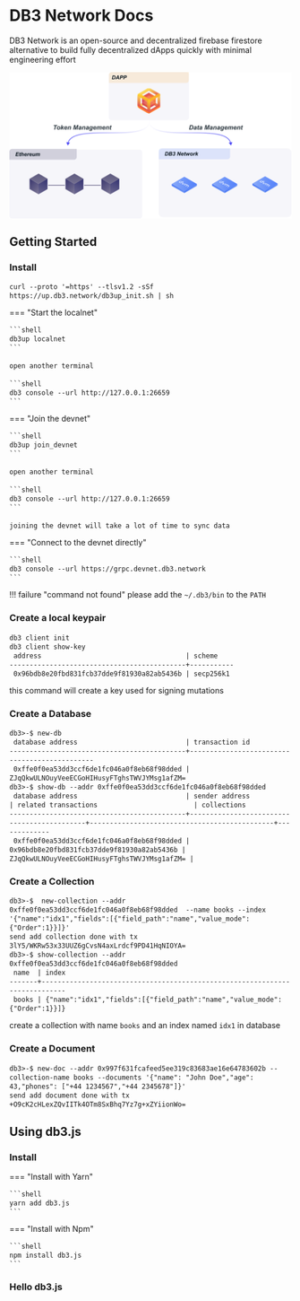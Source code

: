 # DB3 Network Docs

DB3 Network is an open-source and decentralized firebase firestore alternative to build fully decentralized dApps quickly with minimal engineering effort

<p align="center">
 <img width="600px" src="./images/position_web3.svg" align="center"/>
</p>

## Getting Started

### Install

```shell
curl --proto '=https' --tlsv1.2 -sSf https://up.db3.network/db3up_init.sh | sh
```

=== "Start the localnet"

    ```shell
    db3up localnet
    ```

    open another terminal

    ```shell
    db3 console --url http://127.0.0.1:26659
    ```

=== "Join the devnet"

    ```shell
    db3up join_devnet
    ```

    open another terminal

    ```shell
    db3 console --url http://127.0.0.1:26659
    ```

    joining the devnet will take a lot of time to sync data

=== "Connect to the devnet directly"

    ```shell
    db3 console --url https://grpc.devnet.db3.network
    ```


!!! failure "command not found"
    please add the `~/.db3/bin` to the `PATH`

### Create a local keypair

```
db3 client init
db3 client show-key
 address                                    | scheme
--------------------------------------------+-----------
 0x96bdb8e20fbd831fcb37dde9f81930a82ab5436b | secp256k1
```
this command will create a key used for signing mutations

### Create a Database

```
db3>-$ new-db
 database address                           | transaction id
--------------------------------------------+----------------------------------------------
 0xffe0f0ea53dd3ccf6de1fc046a0f8eb68f98dded | ZJqQkwULNOuyVeeECGoHIHusyFTghsTWVJYMsg1afZM=
db3>-$ show-db --addr 0xffe0f0ea53dd3ccf6de1fc046a0f8eb68f98dded
 database address                           | sender address                             | related transactions                        | collections
--------------------------------------------+--------------------------------------------+----------------------------------------------+-------------
 0xffe0f0ea53dd3ccf6de1fc046a0f8eb68f98dded | 0x96bdb8e20fbd831fcb37dde9f81930a82ab5436b | ZJqQkwULNOuyVeeECGoHIHusyFTghsTWVJYMsg1afZM= |
```

### Create a Collection

```
db3>-$  new-collection --addr 0xffe0f0ea53dd3ccf6de1fc046a0f8eb68f98dded  --name books --index '{"name":"idx1","fields":[{"field_path":"name","value_mode":{"Order":1}}]}'
send add collection done with tx
3lY5/WKRw53x33UUZ6gCvsN4axLrdcf9PD41HqNIOYA=
db3>-$ show-collection --addr 0xffe0f0ea53dd3ccf6de1fc046a0f8eb68f98dded
 name  | index
-------+----------------------------------------------------------------------------
 books | {"name":"idx1","fields":[{"field_path":"name","value_mode":{"Order":1}}]}
```
create a collection with name `books` and an index named `idx1` in database

### Create a Document

```
db3>-$ new-doc --addr 0x997f631fcafeed5ee319c83683ae16e64783602b --collection-name books --documents '{"name": "John Doe","age": 43,"phones": ["+44 1234567","+44 2345678"]}'
send add document done with tx
+O9cK2cHLexZQvIITk4OTm8SxBhq7Yz7g+xZYiionWo=
```

## Using db3.js

### Install

=== "Install with Yarn"

    ```shell
    yarn add db3.js
    ```

=== "Install with Npm"

    ```shell
    npm install db3.js
    ```

### Hello db3.js



